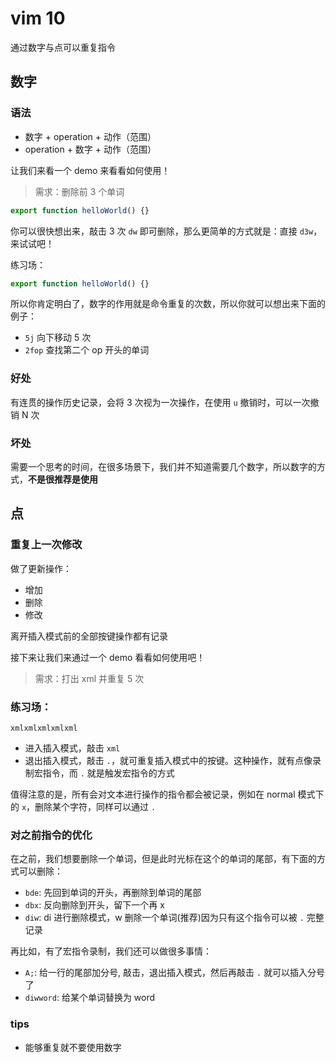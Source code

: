 # vim 10
通过数字与点可以重复指令
## 数字

### 语法

- 数字 + operation + 动作（范围）
- operation + 数字 + 动作（范围）

让我们来看一个 demo 来看看如何使用！

> 需求：删除前 3 个单词

```ts
export function helloWorld() {}
```

你可以很快想出来，敲击 3 次 `dw` 即可删除，那么更简单的方式就是：直接 `d3w`，来试试吧！

练习场：
```ts
export function helloWorld() {}
```

所以你肯定明白了，数字的作用就是命令重复的次数，所以你就可以想出来下面的例子：

- `5j` 向下移动 5 次
- `2fop` 查找第二个 op 开头的单词

### 好处

有连贯的操作历史记录，会将 3 次视为一次操作，在使用 `u` 撤销时，可以一次撤销 N 次

### 坏处

需要一个思考的时间，在很多场景下，我们并不知道需要几个数字，所以数字的方式，**不是很推荐是使用**

## 点

### 重复上一次修改

做了更新操作：
- 增加
- 删除
- 修改

离开插入模式前的全部按键操作都有记录

接下来让我们来通过一个 demo 看看如何使用吧！

> 需求：打出 xml 并重复 5 次

### 练习场：

```
xmlxmlxmlxmlxml
```

- 进入插入模式，敲击 `xml`
- 退出插入模式，敲击 `.`，就可重复插入模式中的按键。这种操作，就有点像录制宏指令，而 `.` 就是触发宏指令的方式

值得注意的是，所有会对文本进行操作的指令都会被记录，例如在 normal 模式下的 `x`，删除某个字符，同样可以通过 `.`

### 对之前指令的优化

在之前，我们想要删除一个单词，但是此时光标在这个的单词的尾部，有下面的方式可以删除：

- `bde`: 先回到单词的开头，再删除到单词的尾部
- `dbx`: 反向删除到开头，留下一个再 x
- `diw`: di 进行删除模式，w 删除一个单词(推荐)因为只有这个指令可以被 `.` 完整记录

再比如，有了宏指令录制，我们还可以做很多事情：

- `A;`: 给一行的尾部加分号, 敲击，退出插入模式，然后再敲击 `.` 就可以插入分号了
- `diwword`: 给某个单词替换为 word

### tips

- 能够重复就不要使用数字